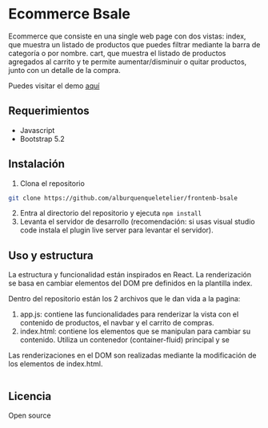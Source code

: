 # Ecommerce Bsale

Ecommerce que consiste en una single web page con dos vistas: index, que muestra un listado de productos que puedes filtrar mediante la barra de categoría o por nombre. cart, que muestra el listado de productos agregados al carrito y te permite aumentar/disminuir o quitar productos, junto con un detalle de la compra.

Puedes visitar el demo [aquí](https://ecommerce-bsale.vercel.app/)

## Requerimientos
- Javascript
- Bootstrap 5.2

## Instalación

1. Clona el repositorio
```bash
git clone https://github.com/alburquenqueletelier/frontenb-bsale
```
2. Entra al directorio del repositorio y ejecuta ```npm install```
3. Levanta el servidor de desarrollo (recomendación: si usas visual studio code instala el plugin live server para levantar el servidor).

## Uso y estructura
La estructura y funcionalidad están inspirados en React. La renderización se basa en cambiar elementos del DOM pre definidos en la plantilla index.

Dentro del repositorio están los 2 archivos que le dan vida a la pagina:

1. app.js: contiene las funcionalidades para renderizar la vista con el contenido de productos, el navbar y el carrito de compras. 
2. index.html: contiene los elementos que se manipulan para cambiar su contenido. Utiliza un contenedor (container-fluid) principal y se 


Las renderizaciones en el DOM son realizadas mediante la modificación de los elementos de index.html. 

```javascript

```

## Licencia

Open source